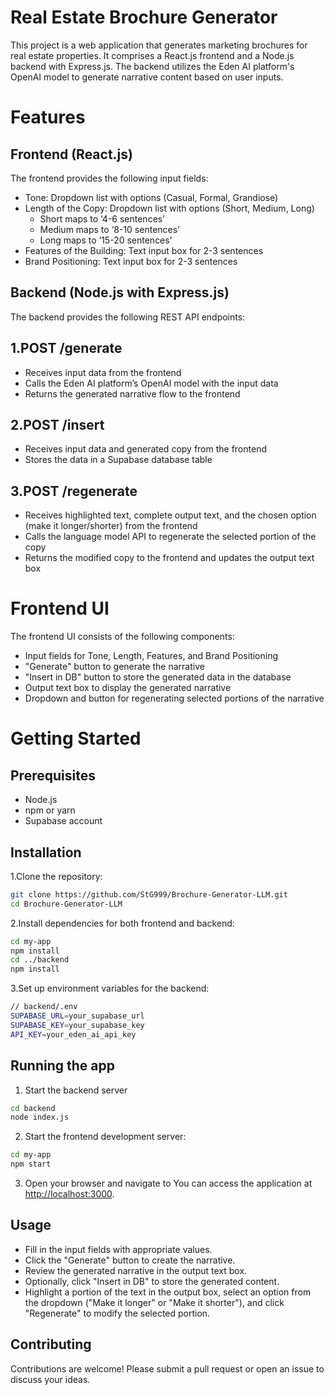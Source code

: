 # Real Estate Brochure Generator
This project is a web application that generates marketing brochures for real estate properties. It comprises a React.js frontend and a Node.js backend with Express.js. The backend utilizes the Eden AI platform's OpenAI model to generate narrative content based on user inputs.
# Features
## Frontend (React.js)
The frontend provides the following input fields:
- Tone: Dropdown list with options (Casual, Formal, Grandiose)
- Length of the Copy: Dropdown list with options (Short, Medium, Long)
  - Short maps to ‘4-6 sentences’
  - Medium maps to ‘8-10 sentences’
  - Long maps to ‘15-20 sentences’
- Features of the Building: Text input box for 2-3 sentences
- Brand Positioning: Text input box for 2-3 sentences
## Backend (Node.js with Express.js)
The backend provides the following REST API endpoints:
## 1.POST /generate
- Receives input data from the frontend
- Calls the Eden AI platform’s OpenAI model with the input data
- Returns the generated narrative flow to the frontend
## 2.POST /insert
- Receives input data and generated copy from the frontend
- Stores the data in a Supabase database table
## 3.POST /regenerate
- Receives highlighted text, complete output text, and the chosen option (make it longer/shorter) from the frontend
- Calls the language model API to regenerate the selected portion of the copy
- Returns the modified copy to the frontend and updates the output text box
# Frontend UI
The frontend UI consists of the following components:

- Input fields for Tone, Length, Features, and Brand Positioning
- "Generate" button to generate the narrative
- "Insert in DB" button to store the generated data in the database
- Output text box to display the generated narrative
- Dropdown and button for regenerating selected portions of the narrative

# Getting Started
## Prerequisites
- Node.js
- npm or yarn
- Supabase account
## Installation 
1.Clone the repository:
 ```bash
git clone https://github.com/StG999/Brochure-Generator-LLM.git
cd Brochure-Generator-LLM
```
2.Install dependencies for both frontend and backend:
```bash
cd my-app
npm install
cd ../backend
npm install
```
3.Set up environment variables for the backend:
```bash
// backend/.env
SUPABASE_URL=your_supabase_url
SUPABASE_KEY=your_supabase_key
API_KEY=your_eden_ai_api_key
```
## Running the app
1. Start the backend server
 ```bash
cd backend
node index.js
```
2. Start the frontend development server:
```bash
cd my-app
npm start
```
3. Open your browser and navigate to
 You can access the application at [http://localhost:3000](http://localhost:4000).
## Usage
- Fill in the input fields with appropriate values.
- Click the "Generate" button to create the narrative.
- Review the generated narrative in the output text box.
- Optionally, click "Insert in DB" to store the generated content.
- Highlight a portion of the text in the output box, select an option from the dropdown ("Make it longer" or "Make it shorter"), and click "Regenerate" to modify the selected portion.
## Contributing
Contributions are welcome! Please submit a pull request or open an issue to discuss your ideas.

